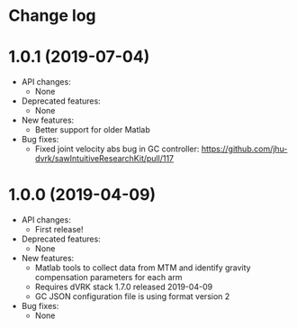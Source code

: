 Change log
==========

1.0.1 (2019-07-04)
==================

* API changes:
  * None
* Deprecated features:
  * None
* New features:
  * Better support for older Matlab
* Bug fixes:
  * Fixed joint velocity abs bug in GC controller: https://github.com/jhu-dvrk/sawIntuitiveResearchKit/pull/117

1.0.0 (2019-04-09)
==================

* API changes:
  * First release!
* Deprecated features:
  * None
* New features:
  * Matlab tools to collect data from MTM and identify gravity compensation parameters for each arm
  * Requires dVRK stack 1.7.0 released 2019-04-09
  * GC JSON configuration file is using format version 2
* Bug fixes:
  * None
